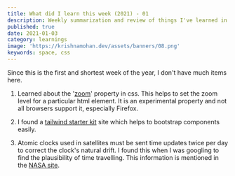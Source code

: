 ```yaml
---
title: What did I learn this week (2021) - 01
description: Weekly summarization and review of things I've learned in the first week of January 2021 
published: true
date: 2021-01-03
category: learnings
image: 'https://krishnamohan.dev/assets/banners/08.png'
keywords: space, css
---
```



Since this is the first and shortest week of the year, I don't have much items here.

1. Learned about the '[zoom](https://developer.mozilla.org/en-US/docs/Web/CSS/zoom)' property in css. This helps to set the zoom level for a particular html element. It is an experimental property and not all browsers support it, especially Firefox.

2. I found a [tailwind starter kit](https://tailwind-starter-kit.now.sh) site which helps to bootstrap components easily. 

3. Atomic clocks used in satellites must be sent time updates twice per day to correct the clock's natural drift. I found this when I was googling to find the plausibility of time travelling. This information is mentioned in the [NASA site](https://www.nasa.gov/feature/jpl/what-is-an-atomic-clock).
